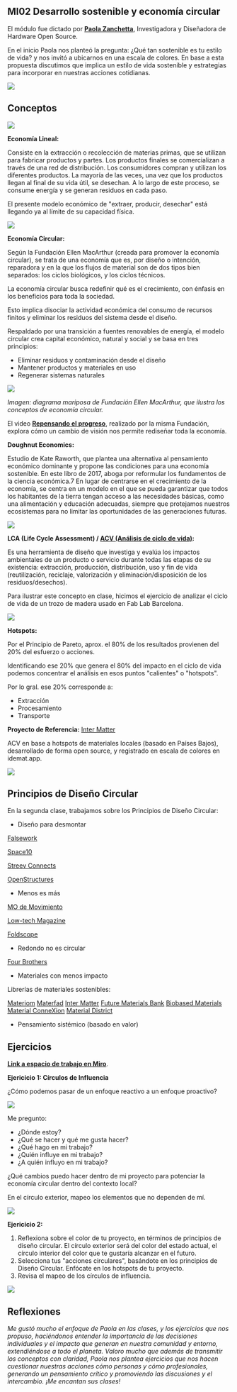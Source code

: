## MI02 Desarrollo sostenible y economía circular

El módulo fue dictado por **[Paola Zanchetta](https://distributeddesign.eu/talent/paola-zanchetta/)**, Investigadora y Diseñadora de Hardware Open Source.

En el inicio Paola nos planteó la pregunta: ¿Qué tan sostenible es tu estilo de vida? y nos invitó a ubicarnos en una escala de colores.
En base a esta propuesta discutimos que implica un estilo de vida sostenible y estrategias para incorporar en nuestras acciones cotidianas.

![](../images/MI02/estilo.PNG)

## Conceptos

![](../images/MI02/ciclos.png)

**Economía Lineal:**

Consiste en la extracción o recolección de materias primas, que se utilizan para fabricar productos y partes. 
Los productos finales se comercializan a través de una red de distribución. Los consumidores compran y utilizan los diferentes productos. La mayoría de las veces, una vez que los productos llegan al final de su vida útil, se desechan. A lo largo de este proceso, se consume energía y se generan residuos en cada paso.

El presente modelo económico de "extraer, producir, desechar" está llegando ya al límite de su capacidad física. 

![](../images/MI02/lineal.gif)


**Economía Circular:** 

Según la Fundación Ellen MacArthur (creada para promover la economía circular), se trata de una economía que es, por diseño o intención, reparadora y en la que los flujos de material son de dos tipos bien separados: los ciclos biológicos, y los ciclos técnicos.

La economía circular busca redefinir qué es el crecimiento, con énfasis en los beneficios para toda la sociedad. 

Esto implica disociar la actividad económica del consumo de recursos finitos y eliminar los residuos del sistema desde el diseño. 

Respaldado por una transición a fuentes renovables de energía, el modelo circular crea capital económico, natural y social y se basa en tres principios:

- Eliminar residuos y contaminación desde el diseño
- Mantener productos y materiales en uso
- Regenerar sistemas naturales


![](../images/MI02/circular.jpg)

*Imagen: diagrama mariposa de Fundación Ellen MacArthur, que ilustra los conceptos de economía circular.*

El video **[Repensando el progreso](https://www.youtube.com/watch?v=RstFV_n6wRg)**, realizado por la misma Fundación, explora cómo un cambio de visión nos permite rediseñar toda la economía.


**Doughnut Economics:** 

Estudio de Kate Raworth, que plantea una alternativa al pensamiento económico dominante y propone las condiciones para una economía sostenible. En este libro de 2017, aboga por reformular los fundamentos de la ciencia económica.7​ En lugar de centrarse en el crecimiento de la economía, se centra en un modelo en el que se pueda garantizar que todos los habitantes de la tierra tengan acceso a las necesidades básicas, como una alimentación y educación adecuadas, siempre que protejamos nuestros ecosistemas para no limitar las oportunidades de las generaciones futuras.

![](../images/MI02/donut.jpg)


**LCA (Life Cycle Assessment) / [ACV (Análisis de ciclo de vida)](https://es.wikipedia.org/wiki/An%C3%A1lisis_de_ciclo_de_vida):** 

Es una herramienta de diseño que investiga y evalúa los impactos ambientales de un producto o servicio durante todas las etapas de su existencia: extracción, producción, distribución, uso y fin de vida (reutilización, reciclaje, valorización y eliminación/disposición de los residuos/desechos).

Para ilustrar este concepto en clase, hicimos el ejercicio de analizar el ciclo de vida de un trozo de madera usado en Fab Lab Barcelona.

![](../images/MI02/lca.png)

**Hotspots:**

Por el Principio de Pareto, aprox. el 80% de los resultados provienen del 20% del esfuerzo o acciones.

Identificando ese 20% que genera el 80% del impacto en el ciclo de vida podemos concentrar el análisis en esos puntos "calientes" o "hotspots".

Por lo gral. ese 20% corresponde a:

- Extracción 
- Procesamiento
- Transporte


**Proyecto de Referencia:** [Inter Matter](https://www.intermatter.nl/)

ACV en base a hotspots de materiales locales (basado en Países Bajos), desarrollado de forma open source, y registrado en escala de colores en idemat.app.

![](../images/MI02/inter.png)



## Principios de Diseño Circular

En la segunda clase, trabajamos sobre los Principios de Diseño Circular:

- Diseño para desmontar

[Falsework](https://falsework.eu/)

[Space10](https://space10.com/projects/the-algae-dome)

[Streev Connects](https://www.streev.de/)

[OpenStructures](https://www.openstructures.net/)

- Menos es más

[MO de Movimiento](https://modemovimiento.com/)

[Low-tech Magazine](https://solar.lowtechmagazine.com/)

[Foldscope](https://foldscope.com/)

- Redondo no es circular

[Four Brothers](https://www.architonic.com/en/project/mun-design-studio-four-brothers-chair/5103832)

- Materiales con menos impacto

Librerías de materiales sostenibles:

[Materiom](https://materiom.org/)
[Materfad](https://www.fad.cat/materfad/es)
[Inter Matter](https://www.intermatter.nl/)
[Future Materials Bank](https://www.futurematerialsbank.com/materials/)
[Biobased Materials](https://biobasedmaterials.org/)
[Material ConneXion](https://www.materialconnexion.com/)
[Material District](https://materialdistrict.com/)

- Pensamiento sistémico (basado en valor)



## Ejercicios

**[Link a espacio de trabajo en Miro](https://miro.com/app/board/uXjVKjpb7U4=/)**.


**Ejericicio 1: Círculos de Influencia**

¿Cómo podemos pasar de un enfoque reactivo a un enfoque proactivo?

![](../images/MI02/influ.png)

Me pregunto:

- ¿Dónde estoy?
- ¿Qué se hacer y qué me gusta hacer?
- ¿Qué hago en mi trabajo?
- ¿Quién influye en mi trabajo?
- ¿A quién influyo en mi trabajo?

¿Qué cambios puedo hacer dentro de mi proyecto para potenciar la economía circular dentro del contexto local?

En el círculo exterior, mapeo los elementos que no dependen de mí.

![](../images/MI02/ej1.png)


**Ejericicio 2:**

1. Reflexiona sobre el color de tu proyecto, en términos de principios de diseño circular. El círculo exterior será del color del estado actual, el círculo interior del color que te gustaría alcanzar en el futuro.
2. Selecciona tus "acciones circulares", basándote en los principios de Diseño Circular. Enfócate en los hotspots de tu proyecto.
3. Revisa el mapeo de los círculos de influencia.

![](../images/MI02/ej2.png)



## Reflexiones

*Me gustó mucho el enfoque de Paola en las clases, y los ejercicios que nos propuso, haciéndonos entender la importancia de las decisiones individuales y el impacto que generan en nuestra comunidad y entorno, extendiéndose a todo el planeta.* 
*Valoro mucho que además de transmitir los conceptos con claridad, Paola nos plantea ejercicios que nos hacen cuestionar nuestras acciones cómo personas y cómo profesionales, generando un pensamiento crítico y promoviendo las discusiones y el intercambio.* 
*¡Me encantan sus clases!* 
